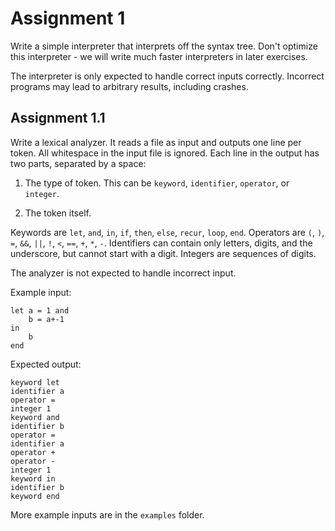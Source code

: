 # Assignment 1

Write a simple interpreter that interprets off the syntax tree.  Don't
optimize this interpreter - we will write much faster interpreters in
later exercises.

The interpreter is only expected to handle correct inputs correctly.
Incorrect programs may lead to arbitrary results, including crashes.

## Assignment 1.1

Write a lexical analyzer.  It reads a file as input and outputs one
line per token.  All whitespace in the input file is ignored.  Each
line in the output has two parts, separated by a space:

1. The type of token.  This can be `keyword`, `identifier`,
   `operator`, or `integer`.

2. The token itself.

Keywords are `let`, `and`, `in`, `if`, `then`, `else`, `recur`,
`loop`, `end`.  Operators are `(`, `)`, `=`, `&&`, `||`, `!`, `<`,
`==`, `+`, `*`, `-`.  Identifiers can contain only letters, digits,
and the underscore, but cannot start with a digit.  Integers are
sequences of digits.

The analyzer is not expected to handle incorrect input.

Example input:

    let a = 1 and
		b = a+-1
	in
		b
	end

Expected output:

    keyword let
	identifier a
	operator =
	integer 1
	keyword and
	identifier b
	operator =
	identifier a
	operator +
	operator -
	integer 1
	keyword in
	identifier b
	keyword end

More example inputs are in the `examples` folder.
